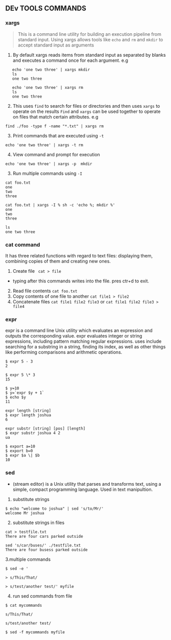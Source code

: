 ## DEv TOOLS COMMANDS

### xargs
 >This is a command line utility for building an execution pipeline from standard input.
 Using xargs allows tools like `echo` and `rm` and `mkdir` to accept standard input as arguments


1. By default xargs reads items from standard input as separated by blanks and executes a command once for each argument.
e.g 
``` 
   echo 'one two three' | xargs mkdir
   ls
   one two three 
```
``` 
   echo 'one two three' | xargs rm
   ls
   one two three 
```


2. This uses `find` to search for files or directories and then uses `xargs` to operate on the results
`Find` and `xargs` can be used together to operate on files that match certain attributes.
e.g 
```
find ./foo -type f -name "*.txt" | xargs rm
``` 

3. Print commands that are executed using `-t`
```
echo 'one two three' | xargs -t rm
```

4. View command and prompt for execution
```
echo 'one two three' | xargs -p  mkdir
```

3. Run multiple commands using `-I`
```
cat foo.txt
one
two
three

cat foo.txt | xargs -I % sh -c 'echo %; mkdir %'
one 
two
three

ls 
one two three
```


### cat command
It has three related functions with regard to text files: displaying them, combining copies of them and creating new ones.
1. Create file
` cat > file` 
- typing after this commands writes into the file. pres ctr+d to exit.
2. Read file contents
` cat foo.txt `
3. Copy contents of one file to another
`cat file1 > file2`
4. Concatenate files
`cat file1 file2 file3` or `cat file1 file2 file3 > file4`

### expr
expr is a command line Unix utility which evaluates an expression and outputs the corresponding value. expr evaluates integer or string expressions, including pattern matching regular expressions.
uses include searching for a substring in a string, finding its index, as well as other things like performing comparisons and arithmetic operations.
```
$ expr 5 - 3
2

$ expr 5 \* 3
15

$ y=10
$ y=`expr $y + 1`
$ echo $y
11

expr length [string]
$ expr length joshua
6

expr substr [string] [pos] [length]
$ expr substr joshua 4 2
ua

$ export a=10
$ export b=0
$ expr $a \| $b
10

```

### sed  
- (stream editor) is a Unix utility that parses and transforms text, using a simple, compact programming language. Used in text manipultion.
1. substitute strings
```
$ echo "welcome to joshua" | sed 's/to/Mr/' 
welcome Mr joshua
```

2. substitute strings in files
```
cat > testfile.txt
There are four cars parked outside

sed 's/car/buses/' ./testfile.txt 
There are four busess parked outside
```

3.multiple commands
```
$ sed -e '
 
> s/This/That/
 
> s/test/another test/' myfile
``` 

4. run sed commands from file
```
$ cat mycommands
 
s/This/That/
 
s/test/another test/

$ sed -f mycommands myfile
```

